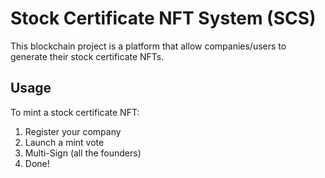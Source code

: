 # Stock Certificate NFT System (SCS)
This blockchain project is a platform that allow companies/users to generate their stock certificate NFTs.
## Usage
To mint a stock certificate NFT:
1. Register your company
2. Launch a mint vote
3. Multi-Sign (all the founders)
4. Done!
